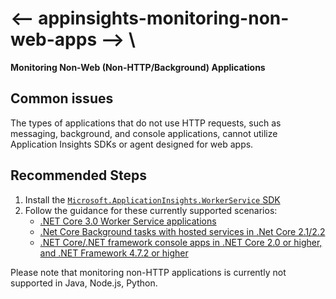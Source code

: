<properties
    pageTitle="I need to monitor non-web apps"
    description="How to monitor non-HTTP or background applications in Azure environment"
    service="microsoft.insights"
    resource="components"
    authors="MS-jgol"
    ms.author="Julia Goloshubina"
    articleId="appinsights-monitoring-non-web-apps"
    displayOrder="99"
    selfHelpType="generic"
    cloudEnvironments="public, Fairfax, mooncake, usnat, ussec"
    productPesIds="15693"
    supportTopicIds="32729599"
    ownershipId="AzureMonitoring_ApplicationInsights"
 />

# <-- appinsights-monitoring-non-web-apps --> \
**Monitoring Non-Web (Non-HTTP/Background) Applications**


## Common issues 
The types of applications that do not use HTTP requests, such as messaging, background, and console applications, cannot utilize Application Insights SDKs or agent designed for web apps. 

## **Recommended Steps**
1. Install the [`Microsoft.ApplicationInsights.WorkerService` SDK](https://www.nuget.org/packages/Microsoft.ApplicationInsights.WorkerService)
1. Follow the guidance for these currently supported scenarios:
    * [.NET Core 3.0 Worker Service applications](https://docs.microsoft.com/azure/azure-monitor/app/worker-service#net-core-30-worker-service-application)
    * [.Net Core Background tasks with hosted services in .Net Core 2.1/2.2](https://docs.microsoft.com/azure/azure-monitor/app/worker-service#aspnet-core-background-tasks-with-hosted-services)
    * [.NET Core/.NET framework console apps in .NET Core 2.0 or higher, and .NET Framework 4.7.2 or higher](https://docs.microsoft.com/azure/azure-monitor/app/worker-service#net-corenet-framework-console-application)

Please note that monitoring non-HTTP applications is currently not supported in Java, Node.js, Python.

